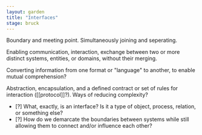 ```yaml
---  
layout: garden
title: "Interfaces"
stage: bruck
---
```


Boundary and meeting point. Simultaneously joining and seperating.

Enabling communication, interaction, exchange between two or more distinct systems, entities, or domains, without their merging.

Converting information from one format or "language" to another, to enable mutual comprehension?

Abstraction, encapsulation, and a defined contract or set of rules for interaction ([[protocol]]?). Ways of reducing complexity?

- [?] What, exactly, is an interface? Is it a type of object, process, relation, or something else?
- [?] How do we demarcate the boundaries between systems while still allowing them to connect and/or influence each other?